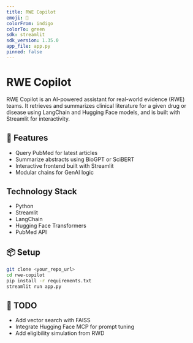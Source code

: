 ```yaml
---
title: RWE Copilot
emoji: 🧬
colorFrom: indigo
colorTo: green
sdk: streamlit
sdk_version: 1.35.0
app_file: app.py
pinned: false
---
```


# RWE Copilot

RWE Copilot is an AI-powered assistant for real-world evidence (RWE) teams. It retrieves and summarizes clinical literature for a given drug or disease using LangChain and Hugging Face models, and is built with Streamlit for interactivity.

## 🚀 Features

- Query PubMed for latest articles
- Summarize abstracts using BioGPT or SciBERT
- Interactive frontend built with Streamlit
- Modular chains for GenAI logic

## Technology Stack

- Python
- Streamlit
- LangChain
- Hugging Face Transformers
- PubMed API

## 📦 Setup

```bash
git clone <your_repo_url>
cd rwe-copilot
pip install -r requirements.txt
streamlit run app.py
```

## 📄 TODO

- Add vector search with FAISS
- Integrate Hugging Face MCP for prompt tuning
- Add eligibility simulation from RWD
